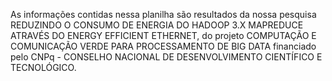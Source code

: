 As informações contidas nessa planilha são resultados da nossa pesquisa REDUZINDO O CONSUMO DE ENERGIA DO HADOOP 3.X MAPREDUCE ATRAVÉS DO ENERGY EFFICIENT ETHERNET, do projeto COMPUTAÇÃO E COMUNICAÇÃO VERDE PARA PROCESSAMENTO DE BIG DATA financiado pelo CNPq - CONSELHO NACIONAL DE DESENVOLVIMENTO CIENTÍFICO E TECNOLÓGICO.
